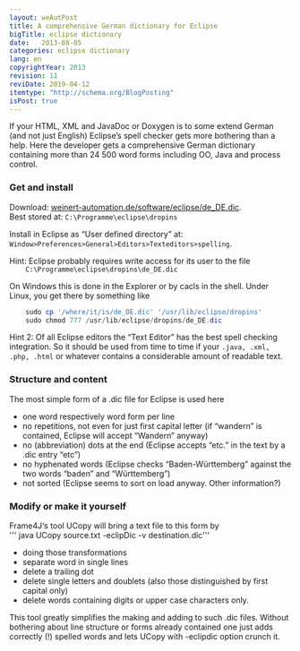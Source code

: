 ```yaml
---
layout: weAutPost
title: A comprehensive German dictionary for Eclipse
bigTitle: eclipse dictionary
date:   2013-08-05
categories: eclipse dictionary 
lang: en
copyrightYear: 2013
revision: 11
reviDate: 2019-04-12
itemtype: "http://schema.org/BlogPosting"
isPost: true
---
```


If your HTML, XML and JavaDoc or Doxygen is to some extend German (and not
just English) Eclipse’s spell checker gets more bothering than a help. Here
the developer gets a comprehensive German dictionary containing more than 24 500 word forms including OO, Java and process control.

### Get and install
Download: [weinert-automation.de/software/eclipse/de_DE.dic](https://weinert-automation.de/software/eclipse/de_DE.dic).<br />
Best stored at: `C:\Programme\eclipse\dropins`

Install in Eclipse as “User defined directory” at: `Window>Preferences>General>Editors>Texteditors>spelling`.

Hint: Eclipse probably requires write access for its user to the file<br />
`    C:\Programme\eclipse\dropins\de_DE.dic`

On Windows this is done in the Explorer or by cacls in the shell. Under Linux,
you get there by something like
```powershell
    sudo cp '/where/it/is/de_DE.dic' '/usr/lib/eclipse/dropins'
    sudo chmod 777 /usr/lib/eclipse/dropins/de_DE.dic
```
Hint 2: Of all Eclipse editors the “Text Editor” has the best spell checking integration. So it should be used from time to time if your 
`.java, .xml, .php, .html` or whatever contains a considerable amount
of readable text.

### Structure and content
The most simple form of a .dic file for Eclipse is used here
- one word respectively word form per line
- no repetitions, not even for just first capital letter (if “wandern” is contained, Eclipse will accept “Wandern” anyway)
- no (abbreviation) dots at the end (Eclipse accepts “etc.” in the text by a .dic entry “etc”)
- no hyphenated words (Eclipse checks “Baden-Württemberg” against the two words “baden” and “Württemberg”)
- not sorted (Eclipse seems to sort on load anyway. Other information?)

### Modify or make it yourself
Frame4J‘s tool UCopy will bring a text file to this form by<br />
 '''   java UCopy source.txt -eclipDic -v destination.dic''' <br />
- doing those transformations
- separate word in single lines
- delete a trailing dot
- delete single letters and doublets (also those distinguished by first capital only)
- delete words containing digits or upper case characters only.

This tool greatly simplifies the making and adding to such .dic files. Without bothering about line structure or forms already contained one just adds correctly (!) spelled words and lets UCopy with -eclipdic option crunch it.


